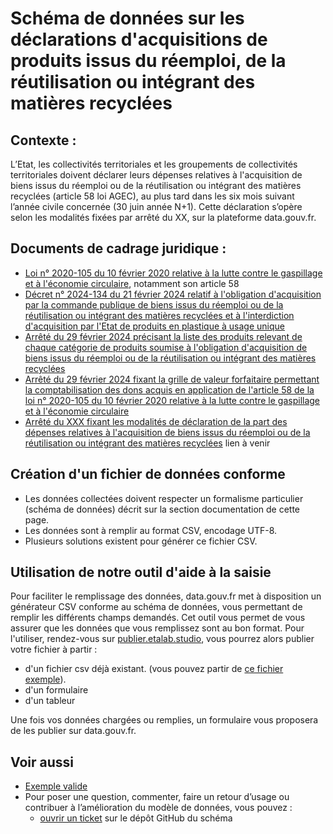 # Schéma de données sur les déclarations d'acquisitions de produits issus du réemploi, de la réutilisation ou intégrant des matières recyclées

## Contexte :

L’Etat, les collectivités territoriales et les groupements de collectivités territoriales doivent déclarer leurs dépenses relatives à l'acquisition de biens issus du réemploi ou de la réutilisation ou intégrant des matières recyclées (article 58 loi AGEC), au plus tard dans les six mois suivant l’année civile concernée (30 juin année N+1). Cette déclaration s’opère selon les modalités fixées par arrêté du XX,  sur la plateforme data.gouv.fr.

## Documents de cadrage juridique :
- [Loi n° 2020-105 du 10 février 2020 relative à la lutte contre le gaspillage et à l'économie circulaire](https://www.legifrance.gouv.fr/jorf/id/JORFTEXT000041553759/), notamment son article 58
- [Décret n° 2024-134 du 21 février 2024 relatif à l'obligation d'acquisition par la commande publique de biens issus du réemploi ou de la réutilisation ou intégrant des matières recyclées et à l'interdiction d'acquisition par l'Etat de produits en plastique à usage unique](https://www.legifrance.gouv.fr/jorf/id/JORFTEXT000049184670)
- [Arrêté du 29 février 2024 précisant la liste des produits relevant de chaque catégorie de produits soumise à l'obligation d'acquisition de biens issus du réemploi ou de la réutilisation ou intégrant des matières recyclées](https://www.legifrance.gouv.fr/jorf/id/JORFTEXT000049241780)
- [Arrêté du 29 février 2024 fixant la grille de valeur forfaitaire permettant la comptabilisation des dons acquis en application de l'article 58 de la loi n° 2020-105 du 10 février 2020 relative à la lutte contre le gaspillage et à l'économie circulaire](https://www.legifrance.gouv.fr/jorf/id/JORFTEXT000049241790)
- [Arrêté du XXX fixant les modalités de déclaration de la part des dépenses relatives à l'acquisition de biens issus du réemploi ou de la réutilisation ou intégrant des matières recyclées]() lien à venir

## Création d'un fichier de données conforme

* Les données collectées doivent respecter un formalisme particulier (schéma de données) décrit sur la section documentation de cette page.
* Les données sont à remplir au format CSV, encodage UTF-8.
* Plusieurs solutions existent pour générer ce fichier CSV.

## Utilisation de notre outil d'aide à la saisie

Pour faciliter le remplissage des données, data.gouv.fr met à disposition un générateur CSV conforme au schéma de données, vous permettant de remplir les différents champs demandés. Cet outil vous permet de vous assurer que les données que vous remplissez sont au bon format. Pour l'utiliser, rendez-vous sur [publier.etalab.studio](https://publier.etalab.studio/select?schema=datagouv%2Fschema-declaration-biens-reemploi-reutilisation-recycle), vous pourrez alors publier votre fichier à partir : 
- d'un fichier csv déjà existant. (vous pouvez partir de [ce fichier exemple](https://github.com/datagouv/schema-declaration-biens-reemploi-reutilisation-recycle/blob/master/exemple-valide.csv)).
- d'un formulaire
- d'un tableur

Une fois vos données chargées ou remplies, un formulaire vous proposera de les publier sur data.gouv.fr.

## Voir aussi
- [Exemple valide](https://github.com/datagouv/schema-declaration-biens-reemploi-reutilisation-recycle/blob/master/exemple-valide.csv)
- Pour poser une question, commenter, faire un retour d’usage ou contribuer à l’amélioration du modèle de données, vous pouvez :
    - [ouvrir un ticket](https://github.com/datagouv/schema-declaration-biens-reemploi-reutilisation-recycle/issues) sur le dépôt GitHub du schéma

